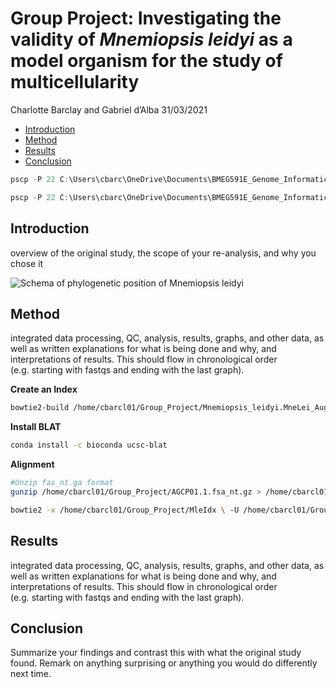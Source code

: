 Group Project: Investigating the validity of *Mnemiopsis leidyi* as a
model organism for the study of multicellularity
================
Charlotte Barclay and Gabriel d’Alba
31/03/2021

  - [Introduction](#introduction)
  - [Method](#method)
  - [Results](#results)
  - [Conclusion](#conclusion)

``` r
pscp -P 22 C:\Users\cbarc\OneDrive\Documents\BMEG591E_Genome_Informatics\Group_Project\Mnemiopsis_leidyi.MneLei_Aug2011.dna.nonchromosomal.fa.gz cbarcl01@gi-edu-sv4.bme.ubc.ca:/home/cbarcl01/Group_Project

pscp -P 22 C:\Users\cbarc\OneDrive\Documents\BMEG591E_Genome_Informatics\Group_Project\AGCP01.1.fsa_nt.gz cbarcl01@gi-edu-sv4.bme.ubc.ca:/home/cbarcl01/Group_Project
```

## Introduction

overview of the original study, the scope of your re-analysis, and why
you chose it

![Schema of phylogenetic position of Mnemiopsis
leidyi](C:\\Users\\cbarc\\OneDrive\\Desktop\\git_temp\\CB_BMEG591E-repository\\Group_Project\\Mle.jpg)

## Method

integrated data processing, QC, analysis, results, graphs, and other
data, as well as written explanations for what is being done and why,
and interpretations of results. This should flow in chronological order
(e.g. starting with fastqs and ending with the last graph).

**Create an Index**

``` bash
bowtie2-build /home/cbarcl01/Group_Project/Mnemiopsis_leidyi.MneLei_Aug2011.dna.nonchromosomal.fa.gz MleIdx
```

**Install BLAT**

``` bash
conda install -c bioconda ucsc-blat
```

**Alignment**

``` bash
#Unzip fas_nt.ga format
gunzip /home/cbarcl01/Group_Project/AGCP01.1.fsa_nt.gz > /home/cbarcl01/Group_Project/AGCP01_extract.fasta #note I tried this without the output defined first

bowtie2 -x /home/cbarcl01/Group_Project/MleIdx \ -U /home/cbarcl01/Group_Project/AGCP01.1.fsa_nt  \ -S /home/cbarcl01/Group_Project/TEST.sam
```

## Results

integrated data processing, QC, analysis, results, graphs, and other
data, as well as written explanations for what is being done and why,
and interpretations of results. This should flow in chronological order
(e.g. starting with fastqs and ending with the last graph).

## Conclusion

Summarize your findings and contrast this with what the original study
found. Remark on anything surprising or anything you would do
differently next time.
